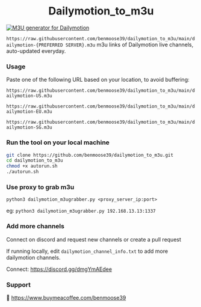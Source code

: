 <h1 align="center"> Dailymotion_to_m3u </h1>

[![M3U generator for Dailymotion](https://github.com/warningfm/dailymotion/actions/workflows/grabber.yml/badge.svg)](https://github.com/warningfmdailymotion/actions/workflows/grabber.yml)

`https://raw.githubusercontent.com/benmoose39/dailymotion_to_m3u/main/dailymotion-{PREFERRED SERVER}.m3u`
m3u links of Dailymotion live channels, auto-updated everyday.

### Usage
Paste one of the following URL based on your location, to avoid buffering: 

`https://raw.githubusercontent.com/benmoose39/dailymotion_to_m3u/main/dailymotion-US.m3u`

`https://raw.githubusercontent.com/benmoose39/dailymotion_to_m3u/main/dailymotion-EU.m3u`

`https://raw.githubusercontent.com/benmoose39/dailymotion_to_m3u/main/dailymotion-SG.m3u`

### Run the tool on your local machine
``` bash
git clone https://github.com/benmoose39/dailymotion_to_m3u.git
cd dailymotion_to_m3u
chmod +x autorun.sh
./autorun.sh
```

### Use proxy to grab m3u
`python3 dailymotion_m3ugrabber.py <proxy_server_ip:port>`

eg: `python3 dailymotion_m3ugrabber.py 192.168.13.13:1337`

### Add more channels
Connect on discord and request new channels or create a pull request

If running locally, edit `dailymotion_channel_info.txt` to add more dailymotion channels.

Connect: https://discord.gg/dmgYmAEdee


### Support

🙂 https://www.buymeacoffee.com/benmoose39

